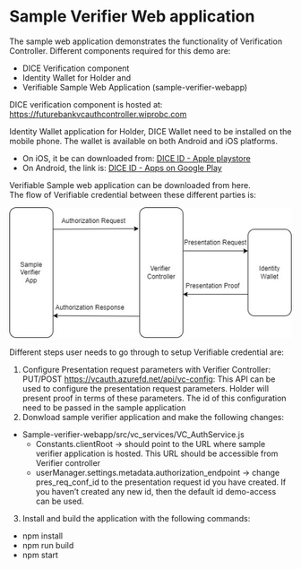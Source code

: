 # Sample Verifier Web application

The sample web application demonstrates the functionality of Verification Controller. Different components required for this demo are:<br> 
- DICE Verification component <br>
- Identity Wallet for Holder and <br>
- Verifiable Sample Web Application  (sample-verifier-webapp) <br>

DICE verification component is hosted at: https://futurebankvcauthcontroller.wiprobc.com

Identity Wallet application for Holder, DICE Wallet need to be installed on the mobile phone. The wallet is available on both Android and iOS platforms. 
 - On iOS, it be can downloaded from: [DICE ID - Apple playstore](https://apps.apple.com/in/app/dice-id/id1624858853)
 - On Android, the link is: [DICE ID - Apps on Google Play](https://play.google.com/store/apps/details?id=com.diwallet1)

Verifiable Sample web application can be downloaded from here.  
The flow of Verifiable credential between these different parties is:<br>

![Flow between different parties](diagrams/flow_vc_auth.jpg)





Different steps user needs to go through to setup Verifiable credential are: <br>
1.	Configure Presentation request parameters with Verifier Controller:
PUT/POST https://vcauth.azurefd.net/api/vc-config: This API can be used to configure the presentation request parameters. Holder will present proof in terms of these parameters. The id of this configuration need to be passed in the sample application
2.	Donwload sample verifier application and make the following changes:
   - Sample-verifier-webapp/src/vc_services/VC_AuthService.js 
      - Constants.clientRoot -> should point to the URL where sample verifier application is hosted. This URL should be accessible from Verifier controller 
      - userManager.settings.metadata.authorization_endpoint -> change pres_req_conf_id to the presentation request id you have created. If you haven’t created any new id, then the default id demo-access can be used.
3.	Install and build the application with the following commands:
 - npm install <br>
 - npm run build <br>
 - npm start <br>
